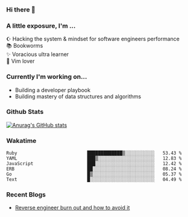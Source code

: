 ### Hi there 👋
### A little exposure, I'm ...

☪ Hacking the system & mindset for software engineers performance <br/>
📚 Bookworms <br/>
✨ Voracious ultra learner <br/>
🎠 Vim lover <br/>

<!--
**bitethecode/bitethecode** is a ✨ _special_ ✨ repository because its `README.md` (this file) appears on your GitHub profile.

Here are some ideas to get you started:

- 🔭 I’m currently working on ...
- 🌱 I’m currently learning ...
- 👯 I’m looking to collaborate on ...
- 🤔 I’m looking for help with ...
- 💬 Ask me about ...
- 📫 How to reach me: ...
- 😄 Pronouns: ...
- ⚡ Fun fact: ...
-->

### Currently I'm working on... 
- Building a developer playbook
- Building mastery of data structures and algorithms

### Github Stats
[![Anurag's GitHub stats](https://github-readme-stats.vercel.app/api?username=bitethecode&count_private=true&showing_icons=true)](https://github.com/anuraghazra/github-readme-stats)

### Wakatime
<!--START_SECTION:waka-->

```text
Ruby                          █████████████▒░░░░░░░░░░░   53.43 %
YAML                          ███▒░░░░░░░░░░░░░░░░░░░░░   12.83 %
JavaScript                    ███░░░░░░░░░░░░░░░░░░░░░░   12.42 %
ERB                           ██░░░░░░░░░░░░░░░░░░░░░░░   08.24 %
Go                            █▒░░░░░░░░░░░░░░░░░░░░░░░   05.37 %
Text                          █░░░░░░░░░░░░░░░░░░░░░░░░   04.49 %
```

<!--END_SECTION:waka-->

### Recent Blogs
- [Reverse engineer burn out and how to avoid it](https://bitethecode.org/#/articles/reverse-engineer-burnout-and-how-to-avoid-it)
